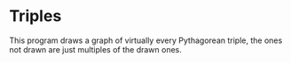 # Triples
This program draws a graph of virtually every Pythagorean triple, the ones not drawn are just multiples of the drawn ones.
